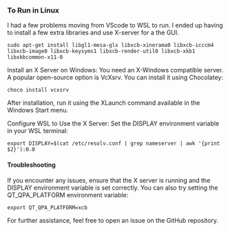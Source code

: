 ### To Run in Linux

I had a few problems moving from VScode to WSL to run. I ended up having to install a few extra libraries and use X-server for a the GUI.
```
sudo apt-get install libgl1-mesa-glx libxcb-xinerama0 libxcb-icccm4 libxcb-image0 libxcb-keysyms1 libxcb-render-util0 libxcb-xkb1 libxkbcommon-x11-0
```
Install an X Server on Windows:
You need an X-Windows compatible server. A popular open-source option is VcXsrv. You can install it using Chocolatey:
```
choco install vcxsrv
```
After installation, run it using the XLaunch command available in the Windows Start menu.

Configure WSL to Use the X Server:
Set the DISPLAY environment variable in your WSL terminal:
```
export DISPLAY=$(cat /etc/resolv.conf | grep nameserver | awk '{print $2}'):0.0
```
#### Troubleshooting
If you encounter any issues, ensure that the X server is running and the DISPLAY environment variable is set correctly. You can also try setting the QT_QPA_PLATFORM environment variable:
```
export QT_QPA_PLATFORM=xcb
```
For further assistance, feel free to open an issue on the GitHub repository.
